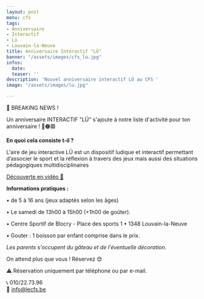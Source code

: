 ```yaml
---
layout: post
menu: cfs
tags:
- Anniversaire
- Interactif
- Lü
- Louvain-la-Neuve
title: Anniversaire Interactif "LÜ"
banner: "/assets/images/cfs_lu.jpg"
infos:
  date: 
  teaser: ''
description: 'Nouvel anniversaire interactif LÜ au CFS '
image: "/assets/images/lu.jpg"

---
```

📢 BREAKING NEWS !

Un anniversaire INTERACTIF "LÜ" s'ajoute à notre liste d'activité pour ton anniversaire ! 🔷🟠🟥 

**En quoi cela consiste t-il ?**

L'aire de jeu interactive LÜ est un dispositif ludique et interactif permettant d’associer le sport et la réflexion à travers des jeux mais aussi des situations pédagogiques multidisciplinaires 

[Découverte en vidéo 🎥](https://www.youtube.com/watch?v=n-gbscvwkGA "Interactif Lü")

**Informations pratiques :**

• de 5 à 16 ans (jeux adaptés selon les âges)

• Le samedi de 13h00 à 15h00 (+1h00 de goûter).

• Centre Sportif de Blocry - Place des sports 1 • 1348 Louvain-la-Neuve

• Gouter : 1 boisson par enfant comprise dans le prix.

_Les parents s'occupent du gâteau et de l'éventuelle décoration._

On attend plus que vous ! Réservez 😍

⚠ Réservation uniquement par téléphone ou par e-mail.

📞 010/22.73.96  
📧 info@lecfs.be
